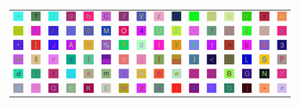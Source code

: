 <table>
<tr>
<td><img src="3D.gif"></td>
<td><img src="3F.gif"></td>
<td><img src="7C.gif"></td>
<td><img src="39.gif"></td>
<td><img src="68.gif"></td>
<td><img src="43.gif"></td>
<td><img src="2F.gif"></td>
<td><img src="56.gif"></td>
<td><img src="7A.gif"></td>
<td><img src="40.gif"></td>
<td><img src="5F.gif"></td>
<td><img src="28.gif"></td>
<td><img src="36.gif"></td>
<td><img src="76.gif"></td>
<td><img src="74.gif"></td>
<td><img src="75.gif"></td>
</tr>
<tr>
<td><img src="2C.gif"></td>
<td><img src="6B.gif"></td>
<td><img src="72.gif"></td>
<td><img src="3A.gif"></td>
<td><img src="30.gif"></td>
<td><img src="4D.gif"></td>
<td><img src="4F.gif"></td>
<td><img src="34.gif"></td>
<td><img src="55.gif"></td>
<td><img src="5A.gif"></td>
<td><img src="2E.gif"></td>
<td><img src="37.gif"></td>
<td><img src="60.gif"></td>
<td><img src="69.gif"></td>
<td><img src="gr2.gif"></td>
<td><img src="26.gif"></td>
</tr>
<tr>
<td><img src="27.gif"></td>
<td><img src="5B.gif"></td>
<td><img src="4A.gif"></td>
<td><img src="41.gif"></td>
<td><img src="59.gif"></td>
<td><img src="25.gif"></td>
<td><img src="71.gif"></td>
<td><img src="67.gif"></td>
<td><img src="6C.gif"></td>
<td><img src="79.gif"></td>
<td><img src="70.gif"></td>
<td><img src="31.gif"></td>
<td><img src="5E.gif"></td>
<td><img src="62.gif"></td>
<td><img src="38.gif"></td>
<td><img src="33.gif"></td>
</tr>
<tr>
<td><img src="48.gif"></td>
<td><img src="24.gif"></td>
<td><img src="23.gif"></td>
<td><img src="73.gif"></td>
<td><img src="49.gif"></td>
<td><img src="gr3.gif"></td>
<td><img src="6F.gif"></td>
<td><img src="5D.gif"></td>
<td><img src="7B.gif"></td>
<td><img src="gr1.gif"></td>
<td><img src="29.gif"></td>
<td><img src="3C.gif"></td>
<td><img src="6E.gif"></td>
<td><img src="4C.gif"></td>
<td><img src="53.gif"></td>
<td><img src="50.gif"></td>
</tr>
<tr>
<td><img src="64.gif"></td>
<td><img src="21.gif"></td>
<td><img src="66.gif"></td>
<td><img src="3B.gif"></td>
<td><img src="61.gif"></td>
<td><img src="6D.gif"></td>
<td><img src="2D.gif"></td>
<td><img src="52.gif"></td>
<td><img src="35.gif"></td>
<td><img src="77.gif"></td>
<td><img src="22.gif"></td>
<td><img src="7E.gif"></td>
<td><img src="42.gif"></td>
<td><img src="47.gif"></td>
<td><img src="4E.gif"></td>
<td><img src="58.gif"></td>
</tr>
<tr>
<td><img src="78.gif"></td>
<td><img src="46.gif"></td>
<td><img src="51.gif"></td>
<td><img src="63.gif"></td>
<td><img src="4B.gif"></td>
<td><img src="45.gif"></td>
<td><img src="57.gif"></td>
<td><img src="32.gif"></td>
<td><img src="3E.gif"></td>
<td><img src="7D.gif"></td>
<td><img src="2B.gif"></td>
<td><img src="54.gif"></td>
<td><img src="44.gif"></td>
<td><img src="6A.gif"></td>
<td><img src="2A.gif"></td>
<td><img src="65.gif"></td>
</tr>
</table>
